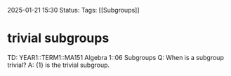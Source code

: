 2025-01-21 15:30
Status: 
Tags: [[Subgroups]]
# trivial subgroups

TD: YEAR1::TERM1::MA151 Algebra 1::06 Subgroups
Q: When is a subgroup trivial?
A: $\{1\}$ is the trivial subgroup.
<!--ID: 1737473552621-->
